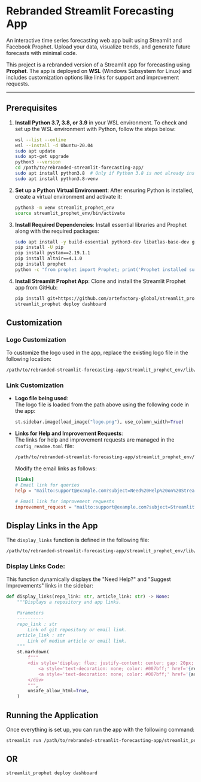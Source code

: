 # Rebranded Streamlit Forecasting App

An interactive time series forecasting web app built using Streamlit and Facebook Prophet. Upload your data, visualize trends, and generate future forecasts with minimal code.

This project is a rebranded version of a Streamlit app for forecasting using **Prophet**. The app is deployed on **WSL** (Windows Subsystem for Linux) and includes customization options like links for support and improvement requests.

---

## **Prerequisites**
1. **Install Python 3.7, 3.8, or 3.9** in your WSL environment.
   To check and set up the WSL environment with Python, follow the steps below:

   ```bash
   wsl --list --online
   wsl --install -d Ubuntu-20.04
   sudo apt update
   sudo apt-get upgrade
   python3 --version
   cd /path/to/rebranded-streamlit-forecasting-app/
   sudo apt install python3.8  # Only if Python 3.8 is not already installed
   sudo apt install python3.8-venv
   ```

2. **Set up a Python Virtual Environment**:
   After ensuring Python is installed, create a virtual environment and activate it:
   
   ```bash
   python3 -m venv streamlit_prophet_env
   source streamlit_prophet_env/bin/activate
   ```

3. **Install Required Dependencies**:
   Install essential libraries and Prophet along with the required packages:
   
   ```bash
   sudo apt install -y build-essential python3-dev libatlas-base-dev gfortran libssl-dev libcurl4-openssl-dev
   pip install -U pip
   pip install pystan==2.19.1.1
   pip install altair==4.1.0
   pip install prophet
   python -c "from prophet import Prophet; print('Prophet installed successfully')"
   ```

4. **Install Streamlit Prophet App**:
   Clone and install the Streamlit Prophet app from GitHub:
   
   ```bash
   pip install git+https://github.com/artefactory-global/streamlit_prophet.git@main
   streamlit_prophet deploy dashboard
   ```

## **Customization**

### **Logo Customization**
To customize the logo used in the app, replace the existing logo file in the following location:

```bash
/path/to/rebranded-streamlit-forecasting-app/streamlit_prophet_env/lib/python3.8/site-packages/streamlit_prophet/references/logo.png
```

### **Link Customization**

- **Logo file being used**:  
  The logo file is loaded from the path above using the following code in the app:

  ```python
  st.sidebar.image(load_image("logo.png"), use_column_width=True)
  ```

- **Links for Help and Improvement Requests**:  
  The links for help and improvement requests are managed in the `config_readme.toml` file:

  ```bash
  /path/to/rebranded-streamlit-forecasting-app/streamlit_prophet_env/lib/python3.8/site-packages/streamlit_prophet/config/config_readme.toml
  ```

  Modify the email links as follows:

  ```toml
  [links]
  # Email link for queries
  help = "mailto:support@example.com?subject=Need%20Help%20on%20Streamlit%20Portal&cc=admin@example.com"

  # Email link for improvement requests
  improvement_request = "mailto:support@example.com?subject=Streamlit%20Improvement%20Request&cc=admin@example.com"
  ```

## **Display Links in the App**
The `display_links` function is defined in the following file:

```bash
/path/to/rebranded-streamlit-forecasting-app/streamlit_prophet_env/lib/python3.8/site-packages/streamlit_prophet/lib/exposition/export.py
```

### **Display Links Code**:
This function dynamically displays the "Need Help?" and "Suggest Improvements" links in the sidebar:

```python
def display_links(repo_link: str, article_link: str) -> None:
    """Displays a repository and app links.

    Parameters
    ----------
    repo_link : str
        Link of git repository or email link.
    article_link : str
        Link of medium article or email link.
    """
    st.markdown(
        f"""
        <div style='display: flex; justify-content: center; gap: 20px;'>
            <a style='text-decoration: none; color: #007bff;' href='{repo_link}'>Need help?</a>
            <a style='text-decoration: none; color: #007bff;' href='{article_link}'>Suggest Improvements.</a>
        </div>
        """,
        unsafe_allow_html=True,
    )
```

## **Running the Application**
Once everything is set up, you can run the app with the following command:

```bash
streamlit run /path/to/rebranded-streamlit-forecasting-app/streamlit_prophet_env/lib/python3.8/site-packages/streamlit_prophet/app/dashboard.py
```

## OR 

```bash
streamlit_prophet deploy dashboard
```